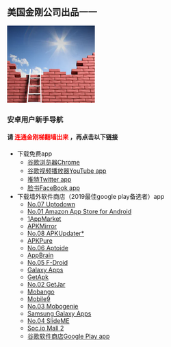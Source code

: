 ## 美国金刚公司出品一一

![image](l-w-s-athird.png)


### 安卓用户新手导航
#### 请<font color="Red"> 连通金刚梯翻墙出来 </font>，再点击以下链接
  - 下载免费app
    - [谷歌浏览器Chrome](https://a2zitpro.github.io/web/downloadchrome)
    - [谷歌视频播放器YouTube app](https://a2zitpro.github.io/web/downloadyoutubeapp)
    - [推特Twitter app](https://a2zitpro.github.io/web/downloadtwitterapp)
    - [脸书FaceBook app](https://a2zitpro.github.io/web/downloadfacebookapp)
  - 下载墙外软件商店（2019最佳google play备选者）app
    - [No.07 Uptodown](https://uptodown-android.cn.uptodown.com/android/download)
    - [No.01 Amazon App Store for Android]()
    - [1AppMarket]()
    - [APKMirror]()
    - [No.08 APKUpdater*]()
    - [APKPure]()
    - [No.06 Aptoide]()
    - [AppBrain]()
    - [No.05 F-Droid]()
    - [Galaxy Apps]()
    - [GetApk]()
    - [No.02 GetJar]()
    - [Mobango]()
    - [Mobile9]()
    - [No.03 Mobogenie]()
    - [Samsung Galaxy Apps]()
    - [No.04 SlideME]()
    - [Soc.io Mall 2]()
    - [谷歌软件商店Google Play app](https://a2zitpro.github.io/web/downloadgoogleplayapp)    
